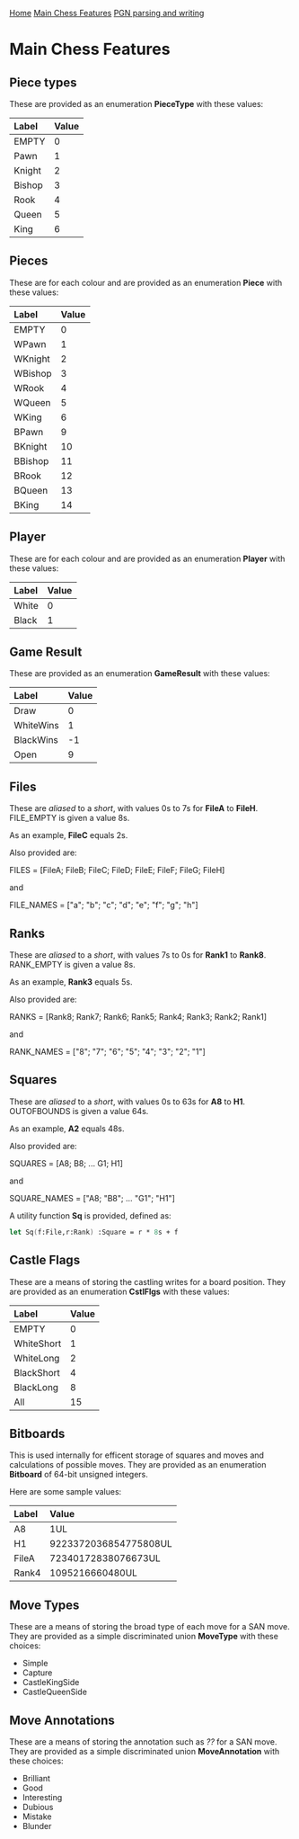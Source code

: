 
[Home](https://pbbwfc.github.io/FsChessPgn)  [Main Chess Features](https://pbbwfc.github.io/FsChessPgn/Main)  [PGN parsing and writing](https://pbbwfc.github.io/FsChessPgn/Pgn)

# Main Chess Features

## Piece types

These are provided as an enumeration **PieceType** with these values:

| Label  | Value |
|:-------|:------|
| EMPTY  | 0     | 
| Pawn   | 1     | 
| Knight | 2     | 
| Bishop | 3     | 
| Rook   | 4     | 
| Queen  | 5     | 
| King   | 6     | 

## Pieces

These are for each colour and are provided as an enumeration **Piece** with these values:

| Label   | Value |
|:--------|:------|
| EMPTY   | 0     | 
| WPawn   | 1     | 
| WKnight | 2     | 
| WBishop | 3     | 
| WRook   | 4     | 
| WQueen  | 5     | 
| WKing   | 6     | 
| BPawn   | 9     | 
| BKnight | 10    | 
| BBishop | 11    | 
| BRook   | 12    | 
| BQueen  | 13    | 
| BKing   | 14    | 

## Player

These are for each colour and are provided as an enumeration **Player** with these values:

| Label   | Value |
|:--------|:------|
| White   | 0     | 
| Black   | 1     | 

## Game Result

These are provided as an enumeration **GameResult** with these values:

| Label     | Value |
|:----------|:------|
| Draw      |  0    | 
| WhiteWins |  1    | 
| BlackWins | -1    | 
| Open      |  9    | 

## Files

These are _aliased_ to a _short_, with values 0s to 7s for **FileA** to **FileH**. FILE_EMPTY is given a value 8s.

As an example, **FileC** equals 2s.

Also provided are:

FILES = [FileA; FileB; FileC; FileD; FileE; FileF; FileG; FileH]

and

FILE_NAMES = ["a"; "b"; "c"; "d"; "e"; "f"; "g"; "h"]

## Ranks

These are _aliased_ to a _short_, with values 7s to 0s for **Rank1** to **Rank8**. RANK_EMPTY is given a value 8s.

As an example, **Rank3** equals 5s. 

Also provided are:

RANKS = [Rank8; Rank7; Rank6; Rank5; Rank4; Rank3; Rank2; Rank1]

and

RANK_NAMES = ["8"; "7"; "6"; "5"; "4"; "3"; "2"; "1"]

## Squares

These are _aliased_ to a _short_, with values 0s to 63s for **A8** to **H1**. OUTOFBOUNDS is given a value 64s.

As an example, **A2** equals 48s. 

Also provided are:

SQUARES = [A8; B8; ... G1; H1] 

and

SQUARE_NAMES = ["A8; "B8"; ... "G1"; "H1"]

A utility function **Sq** is provided, defined as:

```fsharp
let Sq(f:File,r:Rank) :Square = r * 8s + f
```

## Castle Flags

These are a means of storing the castling writes for a board position. They are provided as an enumeration **CstlFlgs** with these values:

| Label      | Value |
|:-----------|:------|
| EMPTY      | 0     | 
| WhiteShort | 1     | 
| WhiteLong  | 2     |
| BlackShort | 4     |
| BlackLong  | 8     |
| All        | 15    |

## Bitboards

This is used internally for efficent storage of squares and moves and calculations of possible moves. They are provided as an enumeration **Bitboard** of 64-bit unsigned integers.

Here are some sample values:

| Label    | Value                 |
|:---------|:----------------------|
| A8       | 1UL                   | 
| H1       | 9223372036854775808UL | 
| FileA    | 72340172838076673UL   |
| Rank4    | 1095216660480UL       |

## Move Types

These are a means of storing the broad type of each move for a SAN move. They are provided as a simple discriminated union **MoveType** with these choices:

 - Simple
 - Capture
 - CastleKingSide
 - CastleQueenSide

## Move Annotations

These are a means of storing the annotation such as _??_ for a SAN move. They are provided as a simple discriminated union **MoveAnnotation** with these choices:

 - Brilliant
 - Good
 - Interesting
 - Dubious
 - Mistake
 - Blunder
